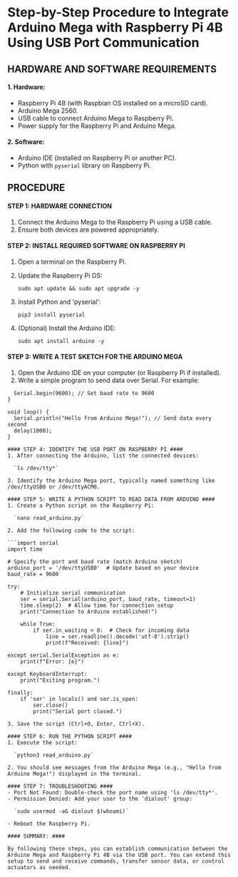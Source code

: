 # Step-by-Step Procedure to Integrate Arduino Mega with Raspberry Pi 4B Using USB Port Communication #

## HARDWARE AND SOFTWARE REQUIREMENTS ##

#### 1. Hardware: #### 
  - Raspberry Pi 4B (with Raspbian OS installed on a microSD card).
  - Arduino Mega 2560.
  - USB cable to connect Arduino Mega to Raspberry Pi.
  - Power supply for the Raspberry Pi and Arduino Mega.

#### 2. Software: #### 
  - Arduino IDE (installed on Raspberry Pi or another PC).
  - Python with `pyserial` library on Raspberry Pi.

## PROCEDURE ##

#### STEP 1: HARDWARE CONNECTION ####
1. Connect the Arduino Mega to the Raspberry Pi using a USB cable.
2. Ensure both devices are powered appropriately.

#### STEP 2: INSTALL REQUIRED SOFTWARE ON RASPBERRY PI #### 
1. Open a terminal on the Raspberry Pi.
2. Update the Raspberry Pi OS:

    `sudo apt update && sudo apt upgrade -y`

3. Install Python and 'pyserial':

   ```sudo apt install python3 python3-pip -y
   pip3 install pyserial

5. (Optional) Install the Arduino IDE:

   `sudo apt install arduino -y`

#### STEP 3: WRITE A TEST SKETCH FOR THE ARDUINO MEGA #### 
1. Open the Arduino IDE on your computer (or Raspberry Pi if installed).
2. Write a simple program to send data over Serial. For example:

```void setup() {
  Serial.begin(9600); // Set baud rate to 9600
}

void loop() {
  Serial.println("Hello from Arduino Mega!"); // Send data every second
  delay(1000);
}

#### STEP 4: IDENTIFY THE USB PORT ON RASPBERRY PI ####
1. After connecting the Arduino, list the connected devices:

  `ls /dev/tty*`
 
3. Identify the Arduino Mega port, typically named something like /dev/ttyUSB0 or /dev/ttyACM0.

#### STEP 5: WRITE A PYTHON SCRIPT TO READ DATA FROM ARDUINO ####
1. Create a Python script on the Raspberry Pi:

  `nano read_arduino.py`

2. Add the following code to the script:

```import serial
import time

# Specify the port and baud rate (match Arduino sketch)
arduino_port = '/dev/ttyUSB0'  # Update based on your device
baud_rate = 9600

try:
    # Initialize serial communication
    ser = serial.Serial(arduino_port, baud_rate, timeout=1)
    time.sleep(2)  # Allow time for connection setup
    print("Connection to Arduino established!")

    while True:
        if ser.in_waiting > 0:  # Check for incoming data
            line = ser.readline().decode('utf-8').strip()
            print(f"Received: {line}")

except serial.SerialException as e:
    print(f"Error: {e}")

except KeyboardInterrupt:
    print("Exiting program.")

finally:
    if 'ser' in locals() and ser.is_open:
        ser.close()
        print("Serial port closed.")

3. Save the script (Ctrl+O, Enter, Ctrl+X).

#### STEP 6: RUN THE PYTHON SCRIPT #### 
1. Execute the script:

  `python3 read_arduino.py`
 
2. You should see messages from the Arduino Mega (e.g., "Hello from Arduino Mega!") displayed in the terminal.

#### STEP 7: TROUBLESHOOTING #### 
- Port Not Found: Double-check the port name using 'ls /dev/tty*'.
- Permission Denied: Add your user to the 'dialout' group:

  `sudo usermod -aG dialout $(whoami)`

- Reboot the Raspberry Pi.

#### SUMMARY: #### 

By following these steps, you can establish communication between the Arduino Mega and Raspberry Pi 4B via the USB port. You can extend this setup to send and receive commands, transfer sensor data, or control actuators as needed.
